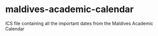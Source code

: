 # maldives-academic-calendar
ICS file containing all the important dates from the Maldives Academic Calendar
